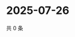 # 2025-07-26

共 0 条

<!-- BEGIN ZHIHUVIDEO -->
<!-- 最后更新时间 Sat Jul 26 2025 16:14:39 GMT+0800 (China Standard Time) -->

<!-- END ZHIHUVIDEO -->
